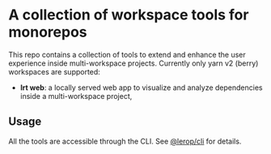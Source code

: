 # A collection of workspace tools for monorepos

This repo contains a collection of tools to extend and enhance the user
experience inside multi-workspace projects. Currently only yarn v2 (berry)
workspaces are supported:

- **lrt web**: a locally served web app to visualize and analyze dependencies
  inside a multi-workspace project,

## Usage

All the tools are accessible through the CLI.
See [@lerop/cli](https://github.com/lerepo/Workspace-tools/tree/master/packages/cli)
for details.
